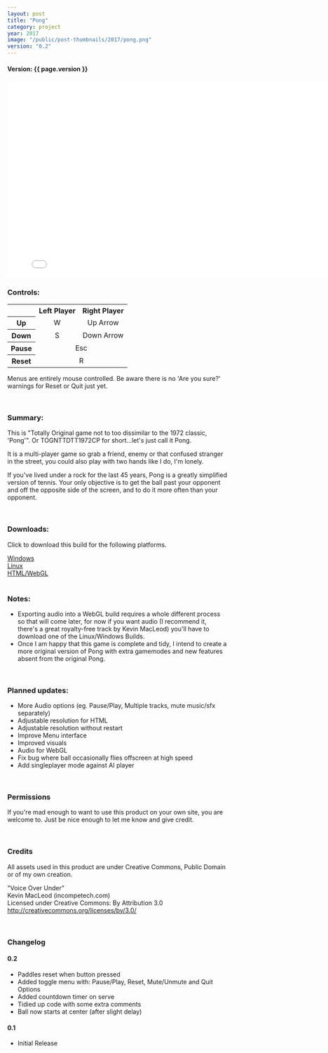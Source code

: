```yaml
---
layout: post
title: "Pong"
category: project
year: 2017
image: "/public/post-thumbnails/2017/pong.png"
version: "0.2"
---
```


#### Version: {{ page.version }}

<iframe src="/public/projects/pong/{{ page.version }}/index.html" style="border:0px #000000 none;" name="Pong" scrolling="no" height="450px" width="800px"></iframe>

<br>

### Controls:

<table style="text-align: center;">
  <tr>
    <th></th>
    <th>Left Player</th>
    <th>Right Player</th>
  </tr>
  <tr>
    <th>Up</th>
    <td>W</td>
    <td>Up Arrow</td>
  </tr>
  <tr>
    <th>Down</th>
    <td>S</td>
    <td>Down Arrow</td>
  </tr> 
  <tr>
    <th>Pause</th>
    <td colspan="2">Esc</td>
  </tr>
  <tr>
    <th>Reset</th>
    <td colspan="2">R</td>
  </tr>
</table>

Menus are entirely mouse controlled. Be aware there is no 'Are you sure?' warnings for Reset or Quit just yet.

<br>

### Summary:

This is "Totally Original game not to too dissimilar to the 1972 classic, 'Pong'". Or TOGNTTDTT1972CP for short...let's just call it Pong.

It is a multi-player game so grab a friend, enemy or that confused stranger in the street, you could also play with two hands like I do, I'm lonely.

If you've lived under a rock for the last 45 years, Pong is a greatly simplified version of tennis. Your only objective is to get the ball past your opponent and off the opposite side of the screen, and to do it more often than your opponent.

<br>

### Downloads:
Click to download this build for the following platforms.

<a href="https://github.com/jackhaydock/Pong-Game/raw/master/Builds/0.2/Pong_02_Win.zip" download>
Windows
</a><br>
<a href="https://github.com/jackhaydock/Pong-Game/raw/master/Builds/0.2/Pong_02_Linux.zip" download>
Linux
</a><br>
<a href="https://github.com/jackhaydock/Pong-Game/raw/master/Builds/0.2/Pong_02_HTML.zip" download>
HTML/WebGL
</a><br>
<br>

### Notes:
* Exporting audio into a WebGL build requires a whole different process so that will come later, for now if you want audio (I recommend it, there's a great royalty-free track by Kevin MacLeod) you'll have to download one of the Linux/Windows Builds.
* Once I am happy that this game is complete and tidy, I intend to create a more original version of Pong with extra gamemodes and new features absent from the original Pong.

<br>

### Planned updates:
* More Audio options (eg. Pause/Play, Multiple tracks, mute music/sfx separately)
* Adjustable resolution for HTML
* Adjustable resolution without restart
* Improve Menu interface
* Improved visuals
* Audio for WebGL
* Fix bug where ball occasionally flies offscreen at high speed
* Add singleplayer mode against AI player

<br>

### Permissions

If you're mad enough to want to use this product on your own site, you are welcome to. Just be nice enough to let me know and give credit.

<br>

### Credits

All assets used in this product are under Creative Commons, Public Domain or of my own creation.

"Voice Over Under"<br>
Kevin MacLeod (incompetech.com)<br>
Licensed under Creative Commons: By Attribution 3.0
http://creativecommons.org/licenses/by/3.0/

<br>

### Changelog

#### 0.2
* Paddles reset when button pressed
* Added toggle menu with: Pause/Play, Reset, Mute/Unmute and Quit Options
* Added countdown timer on serve
* Tidied up code with some extra comments
* Ball now starts at center (after slight delay)

#### 0.1
* Initial Release
<br><br>


